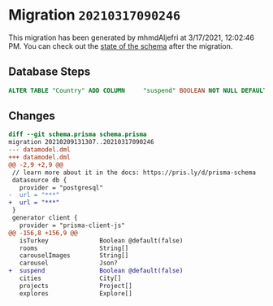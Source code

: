 # Migration `20210317090246`

This migration has been generated by mhmdAljefri at 3/17/2021, 12:02:46 PM.
You can check out the [state of the schema](./schema.prisma) after the migration.

## Database Steps

```sql
ALTER TABLE "Country" ADD COLUMN     "suspend" BOOLEAN NOT NULL DEFAULT false
```

## Changes

```diff
diff --git schema.prisma schema.prisma
migration 20210209131307..20210317090246
--- datamodel.dml
+++ datamodel.dml
@@ -2,9 +2,9 @@
 // learn more about it in the docs: https://pris.ly/d/prisma-schema
 datasource db {
   provider = "postgresql"
-  url = "***"
+  url = "***"
 }
 generator client {
   provider = "prisma-client-js"
@@ -156,8 +156,9 @@
   isTurkey              Boolean @default(false)
   rooms                 String[]
   carouselImages        String[]
   carousel              Json?
+  suspend               Boolean @default(false)
   cities                City[]
   projects              Project[]
   explores              Explore[]
```


